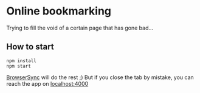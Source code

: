 # Online bookmarking

Trying to fill the void of a certain page that has gone bad...

## How to start

    npm install
    npm start

[BrowserSync](https://www.browsersync.io/) will do the rest ;)
But if you close the tab by mistake, you can reach the app on [localhost:4000](http://localhost:4000)
